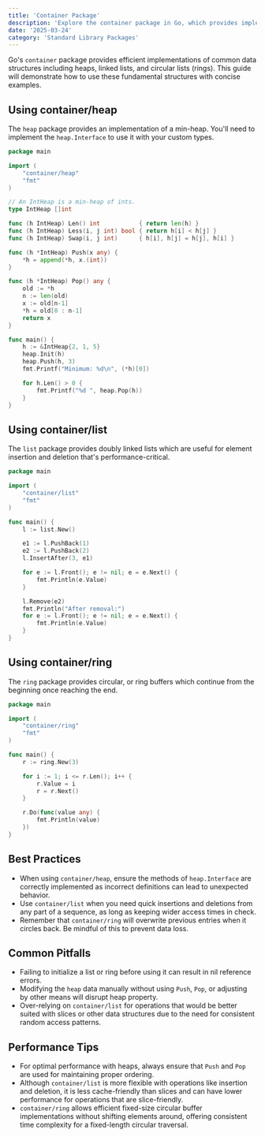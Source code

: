 ```yaml
---
title: 'Container Package'
description: 'Explore the container package in Go, which provides implementations of fundamental data structures like heaps, linked lists, and rings.'
date: '2025-03-24'
category: 'Standard Library Packages'
---
```


Go's `container` package provides efficient implementations of common data structures including heaps, linked lists, and circular lists (rings). This guide will demonstrate how to use these fundamental structures with concise examples.

## Using container/heap

The `heap` package provides an implementation of a min-heap. You'll need to implement the `heap.Interface` to use it with your custom types.

```go
package main

import (
	"container/heap"
	"fmt"
)

// An IntHeap is a min-heap of ints.
type IntHeap []int

func (h IntHeap) Len() int           { return len(h) }
func (h IntHeap) Less(i, j int) bool { return h[i] < h[j] }
func (h IntHeap) Swap(i, j int)      { h[i], h[j] = h[j], h[i] }

func (h *IntHeap) Push(x any) {
	*h = append(*h, x.(int))
}

func (h *IntHeap) Pop() any {
	old := *h
	n := len(old)
	x := old[n-1]
	*h = old[0 : n-1]
	return x
}

func main() {
	h := &IntHeap{2, 1, 5}
	heap.Init(h)
	heap.Push(h, 3)
	fmt.Printf("Minimum: %d\n", (*h)[0])

	for h.Len() > 0 {
		fmt.Printf("%d ", heap.Pop(h))
	}
}
```

## Using container/list

The `list` package provides doubly linked lists which are useful for element insertion and deletion that's performance-critical.

```go
package main

import (
	"container/list"
	"fmt"
)

func main() {
	l := list.New()

	e1 := l.PushBack(1)
	e2 := l.PushBack(2)
	l.InsertAfter(3, e1)

	for e := l.Front(); e != nil; e = e.Next() {
		fmt.Println(e.Value)
	}

	l.Remove(e2)
	fmt.Println("After removal:")
	for e := l.Front(); e != nil; e = e.Next() {
		fmt.Println(e.Value)
	}
}
```

## Using container/ring

The `ring` package provides circular, or ring buffers which continue from the beginning once reaching the end.

```go
package main

import (
	"container/ring"
	"fmt"
)

func main() {
	r := ring.New(3)

	for i := 1; i <= r.Len(); i++ {
		r.Value = i
		r = r.Next()
	}

	r.Do(func(value any) {
		fmt.Println(value)
	})
}
```

## Best Practices

- When using `container/heap`, ensure the methods of `heap.Interface` are correctly implemented as incorrect definitions can lead to unexpected behavior.
- Use `container/list` when you need quick insertions and deletions from any part of a sequence, as long as keeping wider access times in check.
- Remember that `container/ring` will overwrite previous entries when it circles back. Be mindful of this to prevent data loss.

## Common Pitfalls

- Failing to initialize a list or ring before using it can result in nil reference errors.
- Modifying the `heap` data manually without using `Push`, `Pop`, or adjusting by other means will disrupt heap property.
- Over-relying on `container/list` for operations that would be better suited with slices or other data structures due to the need for consistent random access patterns.

## Performance Tips

- For optimal performance with heaps, always ensure that `Push` and `Pop` are used for maintaining proper ordering.
- Although `container/list` is more flexible with operations like insertion and deletion, it is less cache-friendly than slices and can have lower performance for operations that are slice-friendly.
- `container/ring` allows efficient fixed-size circular buffer implementations without shifting elements around, offering consistent time complexity for a fixed-length circular traversal.